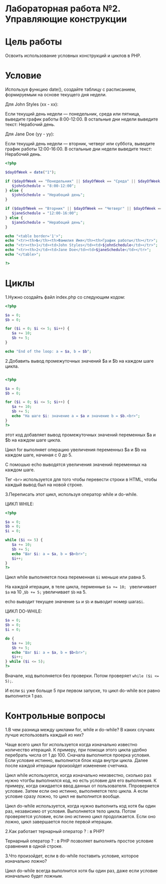 # Лабораторная работа №2. Управляющие конструкции
# Цель работы
Освоить использование условных конструкций и циклов в PHP.
# Условие
Используя функцию date(), создайте таблицу с расписанием, формируемым на основе текущего дня недели.

Для John Styles (xx - xx):

Если текущий день недели — понедельник, среда или пятница, выведите график работы 8:00-12:00.
В остальные дни недели выведите текст: Нерабочий день.

Для Jane Doe (yy - yy):

Если текущий день недели — вторник, четверг или суббота, выведите график работы 12:00-16:00.
В остальные дни недели выведите текст: Нерабочий день.

```php
<?php

$dayOfWeek = date("1");

if ($dayOfWeek == "Понедельник" || $dayOfWeek == "Среда" || $dayOfWeek == "Пятница") {
   $johnSchedule = "8:00-12:00";
} else {
   $johnSchedule = "Нерабоций день";
}

if ($dayOfWeek == "Вторник" || $dayOfWeek == "Четверг" || $dayOfWeek == "Суббота") {
   $janeSchedule = "12:00-16:00";
} else {
   $janeSchedule = "Нерабоций день";
}

echo "<table border='1'>";
echo "<tr><th>№</th><th>Фамилия Имя</th><th>График работы</th></tr>";
echo "<tr><th>1</td><td>John Styles</td><td>$johnSchedule</td></tr>";
echo "<tr><th>2</td><td>Jane Doe</td><td>$janeSchedule</td></tr>";
echo "</table>";

?>
```
# Циклы
1.Нужно создайть файл index.php со следующим кодом:
```php
<?php

$a = 0;
$b = 0;

for ($i = 0; $i <= 5; $i++) {
   $a += 10;
   $b += 5;
}

echo "End of the loop: a = $a, b = $b";
```

2.Добавить вывод промежуточных значений $a и $b на каждом шаге цикла.

```php

<?php

$a = 0;
$b = 0;

for ($i = 0; $i <= 5; $i++) {
   $a += 10;
   $b += 5;
   echo "На шаге $i: значение a = $a и значение b = $b.<br>";
}
?>
```
этот код добавляет вывод промежуточных значений переменных $a и $b на каждом шаге цикла.

Цикл for выполняет операцию увеличения переменныз $a и $b на каждом шаге, начиная с 0 до 5.

С помошью echo выводятся увеличения значений переменных на каждом шаге.

Тег ``` <br> ``` используется для того чтобы перевести строки в HTML, чтобы каждый вывод был на новой строке.

3.Переписать этот цикл, используя оператор while и do-while.

ЦИКЛ WHILE:
```php
<?php

$a = 0;
$b = 0;
$i = 0;

while ($i <= 5) {
   $a += 10;
   $b += 5;
   echo "Шаг $i: a = $a, b = $b<br>";
   $i++;
}
?>
```
Цикл while выполняется пока переменная ```$i``` меньше или равна 5.

На каждой итерации, в теле цикла, перменные ```$a += 10; ``` увеличивает  ```$a``` на 10 ,```$b += 5;``` увеличивает ```$b``` на 5.

echo выводит текущее значение  ```$a``` и ```$b```  и выводит номер шага```$i```.


ЦИКЛ DO-WHILE:
```php
$a = 0;
$b = 0;
$i = 0;

do {
   $a += 10;
   $b += 5;
   echo "Шаг $i: a = $a, b = $b<br>";
   $i++;
} while ($i <= 5);
?>
```
Вначале, код выполняется без проверки. Потом проверяет ```while ($i <= 5);```.

И если ```$i``` уже больще 5 при первом запуске, то цикл do-while все равно выполнится 1 раз.

# Контрольные вопросы

1.В чем разница между циклами for, while и do-while? В каких случаях лучше использовать каждый из них?

Чаще всего цикл for используется когда изначально известно количество итераций. К примеру, при помощи этого цикла удобно перебрать числа от 1 до 100. Сначала выполнится проерка условия. Если условие истинно, выполнится блок кода внутри цикла. Далее после каждой итерации произойдет изменение счетчика.

Цикл while используется, когда изначально неизвестно, сколько раз нужно чтогбы выполнился код, но есть условие для его выполнения. К примеру, когда ожидается ввод данных от пользователя. Ппроверяется условие. Затем если оно истинно, выполняется тело цикла. А если условие сразу ложно, то цикл не выполнится вообще.

Цикл do-while используется, когда нужно выполнить код хотя бы один раз, независимо от условия. Выполняется тело цикла. Потом проверяется условие, если оно истинно цикл продолжается. Если оно ложно, цикл завершается после первой итерации.

2.Как работает тернарный оператор ? : в PHP?

Тернарный оператор ? :  в PHP позволяет выполнять простое условие сравнения в одной строке.

3.Что произойдет, если в do-while поставить условие, которое изначально ложно?

Цикл do-while всегда выполнится хотя бы один раз, даже если условие изначально будет ложным.

